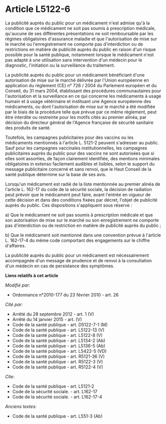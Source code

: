 # Article L5122-6

La publicité auprès du public pour un médicament n'est admise qu'à la condition que ce médicament ne soit pas soumis à
prescription médicale, qu'aucune de ses différentes présentations ne soit remboursable par les régimes obligatoires
d'assurance maladie et que l'autorisation de mise sur le marché ou l'enregistrement ne comporte pas d'interdiction ou de
restrictions en matière de publicité auprès du public en raison d'un risque possible pour la santé publique, notamment
lorsque le médicament n'est pas adapté à une utilisation sans intervention d'un médecin pour le diagnostic, l'initiation ou
la surveillance du traitement. 

La publicité auprès du public pour un médicament bénéficiant d'une autorisation de mise sur le marché délivrée par  l'Union
européenne en application du règlement (CE) n° 726 / 2004 du Parlement européen et du Conseil, du 31 mars 2004, établissant
des procédures communautaires pour l'autorisation et la surveillance en ce qui concerne les médicaments à usage humain et à
usage vétérinaire et instituant une Agence européenne des médicaments, ou dont l'autorisation de mise sur le marché a été
modifiée par le biais de la procédure telle que prévue par ce même règlement, peut être interdite ou restreinte pour les
motifs cités au premier alinéa, par décision du directeur général de l'Agence française de sécurité sanitaire des produits de
santé. 

Toutefois, les campagnes publicitaires pour des vaccins ou les médicaments mentionnés à l'article L. 5121-2 peuvent
s'adresser au public. Sauf pour les campagnes vaccinales institutionnelles, les campagnes publicitaires auprès du public pour
des vaccins ne sont autorisées que si elles sont assorties, de façon clairement identifiée, des mentions minimales
obligatoires in extenso facilement audibles et lisibles, selon le support du message publicitaire concerné et sans renvoi,
que le Haut Conseil de la santé publique détermine sur la base de ses avis. 

Lorsqu'un médicament est radié de la liste mentionnée au premier alinéa de l'article L. 162-17 du code de la sécurité
sociale, la décision de radiation peut prévoir que le médicament peut faire, avant l'entrée en vigueur de cette décision et
dans des conditions fixées par décret, l'objet de publicité auprès du public. Ces dispositions s'appliquent sous réserve : 

a) Que le médicament ne soit pas soumis à prescription médicale et que son autorisation de mise sur le marché ou son
enregistrement ne comporte pas d'interdiction ou de restriction en matière de publicité auprès du public ; 

b) Que le médicament soit mentionné dans une convention prévue à l'article L. 162-17-4 du même code comportant des
engagements sur le chiffre d'affaires. 

La publicité auprès du public pour un médicament est nécessairement accompagnée d'un message de prudence et de renvoi à la
consultation d'un médecin en cas de persistance des symptômes.

**Liens relatifs à cet article**

_Modifié par_:

  - Ordonnance n°2010-177 du 23 février 2010 - art. 26

_Cité par_:

  - Arrêté du 28 septembre 2012 - art. 1 (V)
  - Arrêté du 14 janvier 2015 - art. (V)
  - Code de la santé publique - art. D5122-7-1 (M)
  - Code de la santé publique - art. L5122-13 (V)
  - Code de la santé publique - art. L5122-8 (V)
  - Code de la santé publique - art. L5134-2 (Ab)
  - Code de la santé publique - art. L5136-5 (Ab)
  - Code de la santé publique - art. L5422-5 (VD)
  - Code de la santé publique - art. R5121-36 (V)
  - Code de la santé publique - art. R5122-3 (V)
  - Code de la santé publique - art. R5122-4 (V)

_Cite_:

  - Code de la santé publique - art. L5121-2
  - Code de la sécurité sociale. - art. L162-17
  - Code de la sécurité sociale. - art. L162-17-4

_Anciens textes_:

  - Code de la santé publique - art. L551-3 (Ab)
